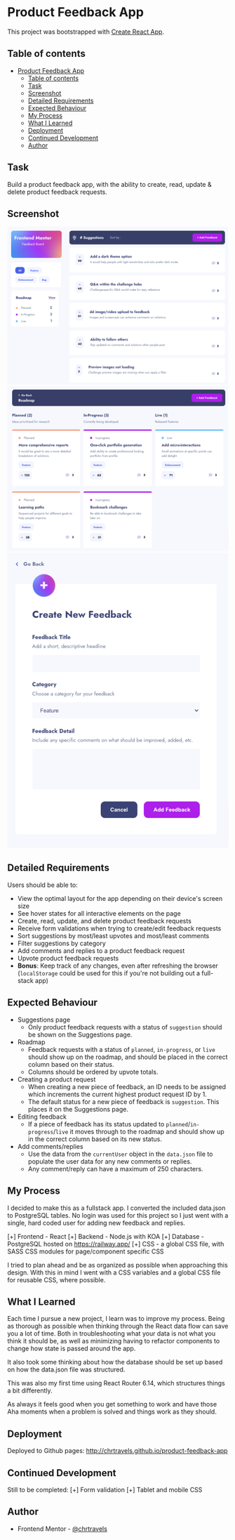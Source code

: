 # Product Feedback App

This project was bootstrapped with [Create React App](https://github.com/facebook/create-react-app).

## Table of contents
- [Product Feedback App](#product-feedback-app)
  - [Table of contents](#table-of-contents)
  - [Task](#task)
  - [Screenshot](#screenshot)
  - [Detailed Requirements](#detailed-requirements)
  - [Expected Behaviour](#expected-behaviour)
  - [My Process](#my-process)
  - [What I Learned](#what-i-learned)
  - [Deployment](#deployment)
  - [Continued Development](#continued-development)
  - [Author](#author)

## Task

Build a product feedback app, with the ability to create, read, update & delete product feedback requests.

## Screenshot

![Home Page](./src/assets/screenshots/feedback-frontpage.png)
![Feedback Page](./src/assets/screenshots/feedback.png)
![Add Feedback Page](./src/assets/screenshots/add-feedback.png)

## Detailed Requirements

Users should be able to:

- View the optimal layout for the app depending on their device's screen size
- See hover states for all interactive elements on the page
- Create, read, update, and delete product feedback requests
- Receive form validations when trying to create/edit feedback requests
- Sort suggestions by most/least upvotes and most/least comments
- Filter suggestions by category
- Add comments and replies to a product feedback request
- Upvote product feedback requests
- **Bonus**: Keep track of any changes, even after refreshing the browser (`localStorage` could be used for this if you're not building out a full-stack app)

## Expected Behaviour

- Suggestions page
  - Only product feedback requests with a status of `suggestion` should be shown on the Suggestions page.
- Roadmap
  - Feedback requests with a status of `planned`, `in-progress`, or `live` should show up on the roadmap, and should be placed in the correct column based on their status.
  - Columns should be ordered by upvote totals.
- Creating a product request
  - When creating a new piece of feedback, an ID needs to be assigned which increments the current highest product request ID by 1.
  - The default status for a new piece of feedback is `suggestion`. This places it on the Suggestions page.
- Editing feedback
  - If a piece of feedback has its status updated to `planned`/`in-progress`/`live` it moves through to the roadmap and should show up in the correct column based on its new status.
- Add comments/replies
  - Use the data from the `currentUser` object in the `data.json` file to populate the user data for any new comments or replies.
  - Any comment/reply can have a maximum of 250 characters.

## My Process

I decided to make this as a fullstack app. I converted the included data.json to PostgreSQL tables.
No login was used for this project so I just went with a single, hard coded user for adding new feedback
and replies.

[+] Frontend - React
[+] Backend - Node.js with KOA
[+] Database - PostgreSQL hosted on https://railway.app/
[+] CSS - a global CSS file, with SASS CSS modules for page/component specific CSS

I tried to plan ahead and be as organized as possible when approaching this design. With this in mind I went
with a CSS variables and a global CSS file for reusable CSS, where possible.

## What I Learned

Each time I pursue a new project, I learn was to improve my process. Being as thorough as possible when thinking through
the React data flow can save you a lot of time. Both in troubleshooting what your data is not what you think it should be,
as well as minimizing having to refactor components to change how state is passed around the app.

It also took some thinking about how the database should be set up based on how the data.json file was structured.

This was also my first time using React Router 6.14, which structures things a bit differently.

As always it feels good when you get something to work and have those Aha moments when a problem is solved and things work as they should.

## Deployment

Deployed to Github pages:  http://chrtravels.github.io/product-feedback-app


## Continued Development

Still to be completed:
[+] Form validation
[+] Tablet and mobile CSS

## Author

- Frontend Mentor - [@chrtravels](https://www.frontendmentor.io/profile/chrtravels)

